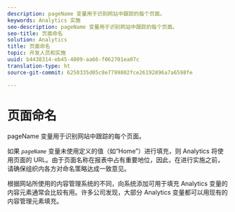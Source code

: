 ```yaml
---
description: pageName 变量用于识别网站中跟踪的每个页面。
keywords: Analytics 实施
seo-description: pageName 变量用于识别网站中跟踪的每个页面。
seo-title: 页面命名
solution: Analytics
title: 页面命名
topic: 开发人员和实施
uuid: b4438314-eb45-4009-aa66-f062701ea07c
translation-type: ht
source-git-commit: 6250335d05c8e7799802fce26192896a7a6598fe

---
```



# 页面命名

pageName 变量用于识别网站中跟踪的每个页面。

如果 *`pageName`* 变量未使用定义的值（如“Home”）进行填充，则 Analytics 将使用页面的 URL。由于页面名称在报表中占有重要地位，因此，在进行实施之前，请确保组织内各方对命名策略达成一致意见。

根据网站所使用的内容管理系统的不同，向系统添加可用于填充 Analytics 变量的内容元素通常会比较有用。许多公司发现，大部分 Analytics 变量都可以用现有的内容管理元素填充。
